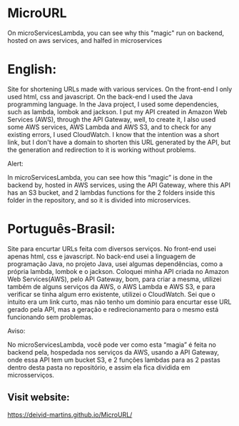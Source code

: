 # MicroURL
On microServicesLambda, you can see why this "magic" run on backend, hosted on aws services, and halfed in microservices

# English:

Site for shortening URLs made with various services. On the front-end I only used html, css and javascript. On the back-end I used the Java programming language. In the Java project, I used some dependencies, such as lambda, lombok and jackson. I put my API created in Amazon Web Services (AWS), through the API Gateway, well, to create it, I also used some AWS services, AWS Lambda and AWS S3, and to check for any existing errors, I used CloudWatch. I know that the intention was a short link, but I don't have a domain to shorten this URL generated by the API, but the generation and redirection to it is working without problems.

Alert:

In microServicesLambda, you can see how this “magic” is done in the backend by, hosted in AWS services, using the API Gateway, where this API has an S3 bucket, and 2 lambdas functions for the 2 folders inside this folder in the repository, and so it is divided into microservices.

# Português-Brasil:

Site para encurtar URLs feita com diversos serviços. No front-end usei apenas html, css e javascript. No back-end usei a linguagem de programação Java, no projeto Java, usei algumas dependências, como a própria lambda, lombok e o jackson. Coloquei minha API criada no Amazon Web Services(AWS), pelo API Gateway, bom, para criar a mesma, utilizei também de alguns serviços da AWS, o AWS Lambda e AWS S3, e para verificar se tinha algum erro existente, utilizei o CloudWatch. Sei que o intuito era um link curto, mas não tenho um dominio para encurtar esse URL gerado pela API, mas a geração e redirecionamento para o mesmo está funcionando sem problemas.

Aviso:

No microServicesLambda, você pode ver como esta “magia” é feita no backend pela, hospedada nos serviços da AWS, usando a API Gateway, onde essa API tem um bucket S3, e 2 funções lambdas para as 2 pastas dentro desta pasta no repositório, e assim ela fica dividida em microsserviços.

## Visit website:
https://deivid-martins.github.io/MicroURL/
